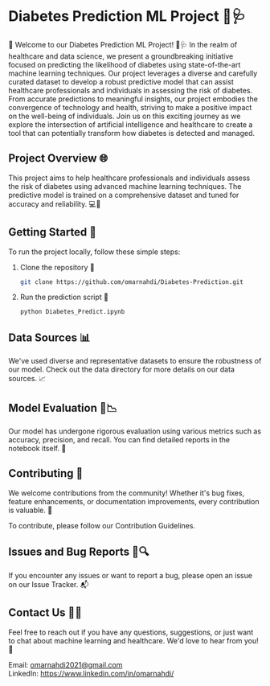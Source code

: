 # Diabetes Prediction ML Project 🤖🩺

🌟 Welcome to our Diabetes Prediction ML Project! 🤖🩺 In the realm of healthcare and data science, we present a groundbreaking initiative focused on predicting the likelihood of diabetes using state-of-the-art machine learning techniques. Our project leverages a diverse and carefully curated dataset to develop a robust predictive model that can assist healthcare professionals and individuals in assessing the risk of diabetes. From accurate predictions to meaningful insights, our project embodies the convergence of technology and health, striving to make a positive impact on the well-being of individuals. Join us on this exciting journey as we explore the intersection of artificial intelligence and healthcare to create a tool that can potentially transform how diabetes is detected and managed.

## Project Overview 🌐

This project aims to help healthcare professionals and individuals assess the risk of diabetes using advanced machine learning techniques. The predictive model is trained on a comprehensive dataset and tuned for accuracy and reliability. 💻🔬

## Getting Started 🏁

To run the project locally, follow these simple steps:

1. Clone the repository 🧬
   ```bash
   git clone https://github.com/omarnahdi/Diabetes-Prediction.git
   ```
2. Run the prediction script 🚀
   ```
   python Diabetes_Predict.ipynb
   ```
## Data Sources 📊
We've used diverse and representative datasets to ensure the robustness of our model. Check out the data directory for more details on our data sources. 📈

## Model Evaluation 🧠📉
Our model has undergone rigorous evaluation using various metrics such as accuracy, precision, and recall. You can find detailed reports in the notebook itself. 📄

## Contributing 🤝
We welcome contributions from the community! Whether it's bug fixes, feature enhancements, or documentation improvements, every contribution is valuable. 🙌

To contribute, please follow our Contribution Guidelines.

## Issues and Bug Reports 🐞🔍
If you encounter any issues or want to report a bug, please open an issue on our Issue Tracker. 📬

## Contact Us 📧🤗
Feel free to reach out if you have any questions, suggestions, or just want to chat about machine learning and healthcare. We'd love to hear from you! 💌

Email: omarnahdi2021@gmail.com \
LinkedIn: https://www.linkedin.com/in/omarnahdi/



